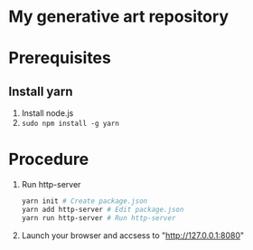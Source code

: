 # My generative art repository

# Prerequisites
## Install yarn
1. Install node.js
1. `sudo npm install -g yarn`

# Procedure
1. Run http-server
    ```bash
    yarn init # Create package.json
    yarn add http-server # Edit package.json
    yarn run http-server # Run http-server
    ```
1. Launch your browser and accsess to "http://127.0.0.1:8080"